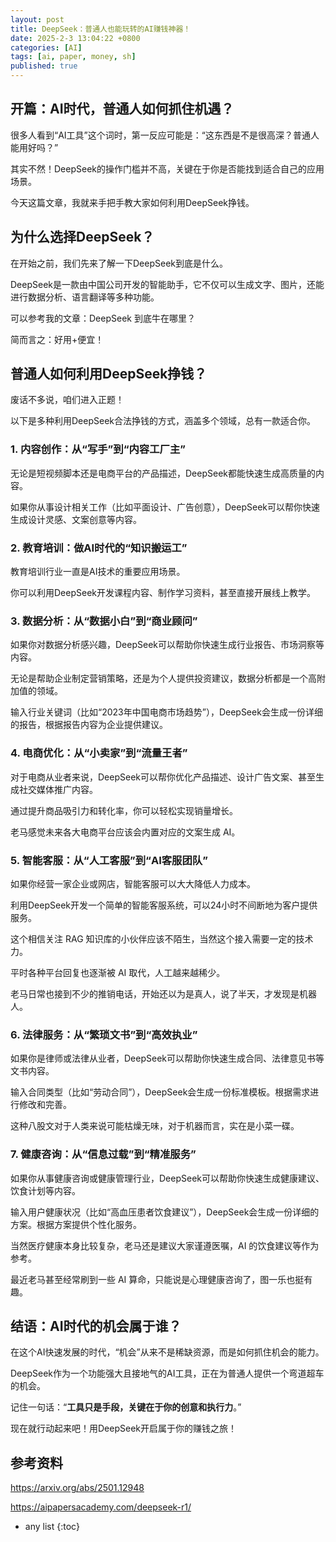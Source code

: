 ```yaml
---
layout: post
title: DeepSeek：普通人也能玩转的AI赚钱神器！
date: 2025-2-3 13:04:22 +0800
categories: [AI]
tags: [ai, paper, money, sh]
published: true
---
```


## 开篇：AI时代，普通人如何抓住机遇？
 
很多人看到“AI工具”这个词时，第一反应可能是：“这东西是不是很高深？普通人能用好吗？”

其实不然！DeepSeek的操作门槛并不高，关键在于你是否能找到适合自己的应用场景。

今天这篇文章，我就来手把手教大家如何利用DeepSeek挣钱。
 
## 为什么选择DeepSeek？
 
在开始之前，我们先来了解一下DeepSeek到底是什么。
 
DeepSeek是一款由中国公司开发的智能助手，它不仅可以生成文字、图片，还能进行数据分析、语言翻译等多种功能。
 
可以参考我的文章：DeepSeek 到底牛在哪里？

简而言之：好用+便宜！
 
## 普通人如何利用DeepSeek挣钱？
 
废话不多说，咱们进入正题！

以下是多种利用DeepSeek合法挣钱的方式，涵盖多个领域，总有一款适合你。
 
### 1. 内容创作：从“写手”到“内容工厂主”
 
无论是短视频脚本还是电商平台的产品描述，DeepSeek都能快速生成高质量的内容。
 
如果你从事设计相关工作（比如平面设计、广告创意），DeepSeek可以帮你快速生成设计灵感、文案创意等内容。

### 2. 教育培训：做AI时代的“知识搬运工”
 
教育培训行业一直是AI技术的重要应用场景。

你可以利用DeepSeek开发课程内容、制作学习资料，甚至直接开展线上教学。
 
### 3. 数据分析：从“数据小白”到“商业顾问”
 
如果你对数据分析感兴趣，DeepSeek可以帮助你快速生成行业报告、市场洞察等内容。

无论是帮助企业制定营销策略，还是为个人提供投资建议，数据分析都是一个高附加值的领域。
 
输入行业关键词（比如“2023年中国电商市场趋势”），DeepSeek会生成一份详细的报告，根据报告内容为企业提供建议。
 
### 4. 电商优化：从“小卖家”到“流量王者”
 
对于电商从业者来说，DeepSeek可以帮你优化产品描述、设计广告文案、甚至生成社交媒体推广内容。

通过提升商品吸引力和转化率，你可以轻松实现销量增长。

老马感觉未来各大电商平台应该会内置对应的文案生成 AI。
 
### 5. 智能客服：从“人工客服”到“AI客服团队”
 
如果你经营一家企业或网店，智能客服可以大大降低人力成本。

利用DeepSeek开发一个简单的智能客服系统，可以24小时不间断地为客户提供服务。
 
这个相信关注 RAG 知识库的小伙伴应该不陌生，当然这个接入需要一定的技术力。

平时各种平台回复也逐渐被 AI 取代，人工越来越稀少。

老马日常也接到不少的推销电话，开始还以为是真人，说了半天，才发现是机器人。
 
### 6. 法律服务：从“繁琐文书”到“高效执业”
 
如果你是律师或法律从业者，DeepSeek可以帮助你快速生成合同、法律意见书等文书内容。
 
输入合同类型（比如“劳动合同”），DeepSeek会生成一份标准模板。根据需求进行修改和完善。
 
这种八股文对于人类来说可能枯燥无味，对于机器而言，实在是小菜一碟。

### 7. 健康咨询：从“信息过载”到“精准服务”
 
如果你从事健康咨询或健康管理行业，DeepSeek可以帮助你快速生成健康建议、饮食计划等内容。

输入用户健康状况（比如“高血压患者饮食建议”），DeepSeek会生成一份详细的方案。根据方案提供个性化服务。

当然医疗健康本身比较复杂，老马还是建议大家谨遵医嘱，AI 的饮食建议等作为参考。

最近老马甚至经常刷到一些 AI 算命，只能说是心理健康咨询了，图一乐也挺有趣。

## 结语：AI时代的机会属于谁？
 
在这个AI快速发展的时代，“机会”从来不是稀缺资源，而是如何抓住机会的能力。

DeepSeek作为一个功能强大且接地气的AI工具，正在为普通人提供一个弯道超车的机会。

记住一句话：“**工具只是手段，关键在于你的创意和执行力**。”
 
现在就行动起来吧！用DeepSeek开启属于你的赚钱之旅！

## 参考资料

https://arxiv.org/abs/2501.12948

https://aipapersacademy.com/deepseek-r1/

* any list
{:toc}
